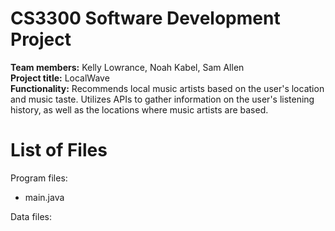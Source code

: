 <h1>CS3300 Software Development Project</h1>

**Team members:** Kelly Lowrance, Noah Kabel, Sam Allen <br>
**Project title:** LocalWave <br>
**Functionality:** Recommends local music artists based on the user's location and music taste. Utilizes APIs to gather information on the user's listening history, as well as the locations where music artists are based. <br>

<h1>List of Files</h1>

Program files:
- main.java

Data files:

